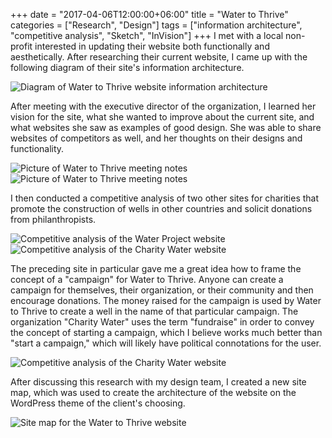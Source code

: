 +++
date = "2017-04-06T12:00:00+06:00"
title = "Water to Thrive"
categories = ["Research", "Design"]
tags = ["information architecture", "competitive analysis", "Sketch", "InVision"]
+++
I met with a local non-profit interested in updating their website both functionally and aesthetically. After researching their current website, I came up with the following diagram of their site's information architecture.

![Diagram of Water to Thrive website information architecture](/img/watertothrive1.jpg "Water to Thrive Website Information Architecture")

After meeting with the executive director of the organization, I learned her vision for the site, what she wanted to improve about the current site, and what websites she saw as examples of good design. She was able to share websites of competitors as well, and her thoughts on their designs and functionality.

![Picture of Water to Thrive meeting notes](/img/watertothrive2.jpg "Water to Thrive Meeting Notes")
![Picture of Water to Thrive meeting notes](/img/watertothrive3.jpg "Water to Thrive Meeting Notes")

I then conducted a competitive analysis of two other sites for charities that promote the construction of wells in other countries and solicit donations from philanthropists.

![Competitive analysis of the Water Project website](/img/watertothrive4.png "Competitive Analysis of the Water Project Website")
![Competitive analysis of the Charity Water website](/img/watertothrive5.png "Competitive Analysis of the Charity Water Website")

The preceding site in particular gave me a great idea how to frame the concept of a "campaign" for Water to Thrive. Anyone can create a campaign for themselves, their organization, or their community and then encourage donations. The money raised for the campaign is used by Water to Thrive to create a well in the name of that particular campaign. The organization "Charity Water" uses the term "fundraise" in order to convey the concept of starting a campaign, which I believe works much better than "start a campaign," which will likely have political connotations for the user.

![Competitive analysis of the Charity Water website](/img/watertothrive6.jpg "Competitive Analysis of the Charity Water Website")

After discussing this research with my design team, I created a new site map, which was used to create the architecture of the website on the WordPress theme of the client's choosing.

![Site map for the Water to Thrive website](/img/watertothrive7.svg "Sitemap for the Water to Thrive Website")
